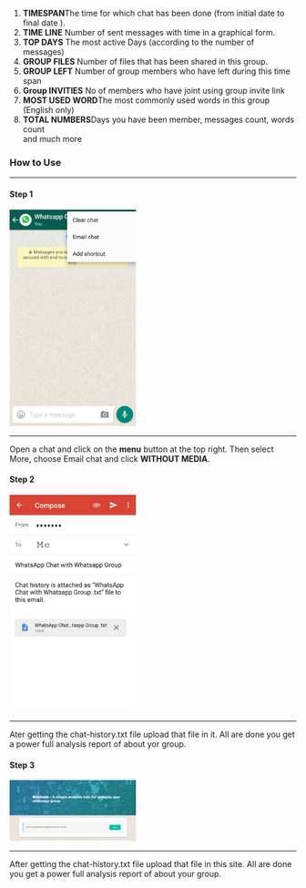 1. <b>TIMESPAN</b>The time for which chat has been done (from initial date to final date ).<br>
2. <b>TIME LINE</b>  Number of sent messages with time in a graphical form.<br>
3. <b>TOP DAYS</b> The most active Days (according to the number of messages)<br>
4. <b>GROUP FILES</b> Number of files that has been shared in this group.<br>
5. <b>GROUP LEFT</b> Number of group members who have left during this time span<br>
6. <b>Group INVITIES</b> No of members who have joint using group invite link<br>
7. <b>MOST USED WORD</b>The most commonly used words in this group (English only)<br>
8. <b>TOTAL NUMBERS</b>Days you have been member, messages count, words count<br> and much more
<h3>How to Use</h3><hr>
<h4>Step 1</h4>
<img src="https://github.com/Dotcodes/watanysis/blob/master/step1.jpeg?raw=true" width="222px"><hr>
<p>Open a chat and click on the <b>menu</b> button at the top right. Then select More, choose Email chat and click <b>WITHOUT MEDIA</b>.</p>
<h4>Step 2</h4>
<img src="https://github.com/Dotcodes/watanysis/blob/master/step2.jpeg?raw=true" width="222px"><hr>
<p>Ater getting the chat-history.txt file upload that file in it. All are done you get a power full analysis report of about yor group.</p>
<h4>Step 3</h4>
<img src="https://github.com/Dotcodes/watanysis/blob/master/step3.jpeg?raw=true" width="222px"><hr>
<p>After getting the chat-history.txt file upload that file in this site. All are done you get a power full analysis report of about your group.</p>
